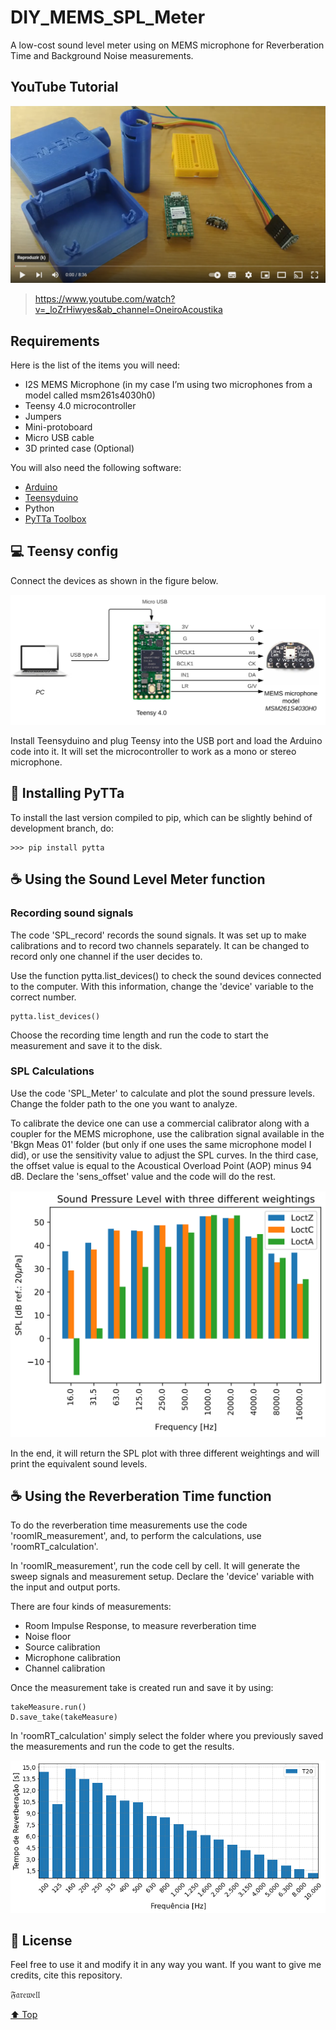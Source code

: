# DIY_MEMS_SPL_Meter
A low-cost sound level meter using on MEMS microphone for Reverberation Time and Background Noise measurements.

## YouTube Tutorial 

[<img src="README Images/tutorial_screenshot.PNG">](https://www.youtube.com/watch?v=_loZrHiwyes&ab_channel=OneiroAcoustika)
> https://www.youtube.com/watch?v=_loZrHiwyes&ab_channel=OneiroAcoustika

## Requirements

Here is the list of the items you will need:

- I2S MEMS Microphone (in my case I’m using two microphones from a model called msm261s4030h0)
- Teensy 4.0 microcontroller
- Jumpers
- Mini-protoboard
- Micro USB cable
- 3D printed case (Optional)

You will also need the following software:

- [Arduino](https://www.arduino.cc/en/software) 
- [Teensyduino](https://www.pjrc.com/teensy/td_download.html)
- Python
- [PyTTa Toolbox](https://github.com/PyTTAmaster/PyTTa)

## 💻 Teensy config

Connect the devices as shown in the figure below. 

<img src="README Images/Teensy-MEMS connections.PNG">

Install Teensyduino and plug Teensy into the USB port and load the Arduino code into it. It will set the microcontroller to work as a mono or stereo microphone.

## 🚀 Installing PyTTa

To install the last version compiled to pip, which can be slightly behind of development branch, do:
```
>>> pip install pytta
```

## ☕ Using the Sound Level Meter function
### Recording sound signals

The code 'SPL_record' records the sound signals. It was set up to make calibrations and to record two channels separately. It can be changed to record only one channel if the user decides to.

Use the function pytta.list_devices() to check the sound devices connected to the computer. With this information, change the 'device' variable to the correct number.

```
pytta.list_devices()
```

Choose the recording time length and run the code to start the measurement and save it to the disk.

### SPL Calculations

Use the code 'SPL_Meter' to calculate and plot the sound pressure levels. Change the folder path to the one you want to analyze. 

To calibrate the device one can use a commercial calibrator along with a coupler for the MEMS microphone, use the calibration signal available in the 'Bkgn Meas 01' folder (but only if one uses the same microphone model I did), or use the sensitivity value to adjust the SPL curves. In the third case, the offset value is equal to the Acoustical Overload Point (AOP) minus 94 dB. Declare the 'sens_offset' value and the code will do the rest.

<img src="README Images/SPL_plot.PNG">

In the end, it will return the SPL plot with three different weightings and will print the equivalent sound levels.

## ☕ Using the Reverberation Time function  

To do the reverberation time measurements use the code 'roomIR_measurement', and, to perform the calculations, use 'roomRT_calculation'. 

In 'roomIR_measurement', run the code cell by cell. It will generate the sweep signals and measurement setup.  Declare the 'device' variable with the input and output ports.

There are four kinds of measurements: 
- Room Impulse Response, to measure reverberation time
- Noise floor
- Source calibration
- Microphone calibration
- Channel calibration

Once the measurement take is created run and save it by using:

```
takeMeasure.run() 
D.save_take(takeMeasure)
```

In 'roomRT_calculation' simply select the folder where you previously saved the measurements and run the code to get the results. 

<img src="Reverberation Time\RT Plots/TR.png">

## 📝 License

Feel free to use it and modify it in any way you want. If you want to give me credits, cite this repository. 

𝔉𝔞𝔯𝔢𝔴𝔢𝔩𝔩

[⬆ Top](#nome-do-projeto)<br>
